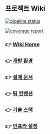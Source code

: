 ## 프로젝트 Wiki

[![pipeline status](http://mentoring-gitlab.gabia.com/mentee/mentee_2023.01/team/weat/gcell-api-server/badges/dev/pipeline.svg)](http://mentoring-gitlab.gabia.com/mentee/mentee_2023.01/team/weat/gcell-api-server/-/commits/dev)

[![coverage report](http://mentoring-gitlab.gabia.com/mentee/mentee_2023.01/team/weat/gcell-api-server/badges/dev/coverage.svg)](http://mentoring-gitlab.gabia.com/mentee/mentee_2023.01/team/weat/gcell-api-server/-/commits/dev)

### 👉 [Wiki Home](https://mentoring-gitlab.gabia.com/mentee/mentee_2023.01/team/weat/gcell-api-server/-/wikis/home)
### 👉 [개발 환경](https://mentoring-gitlab.gabia.com/mentee/mentee_2023.01/team/weat/gcell-api-server/-/wikis/%EA%B0%9C%EB%B0%9C-%ED%99%98%EA%B2%BD)
### 👉 [설계 문서](https://mentoring-gitlab.gabia.com/mentee/mentee_2023.01/team/weat/gcell-api-server/-/wikis/%EC%84%A4%EA%B3%84-%EB%AC%B8%EC%84%9C)
### 👉 [팀 컨벤션](https://mentoring-gitlab.gabia.com/mentee/mentee_2023.01/team/weat/gcell-api-server/-/wikis/%ED%8C%80-%EC%BB%A8%EB%B2%A4%EC%85%98)
### 👉 [기술 스택](https://mentoring-gitlab.gabia.com/mentee/mentee_2023.01/team/weat/gcell-api-server/-/wikis/%EA%B8%B0%EC%88%A0-%EC%8A%A4%ED%83%9D)
### 👉 [인프라 설정](https://mentoring-gitlab.gabia.com/mentee/mentee_2023.01/team/weat/gcell-infra)
